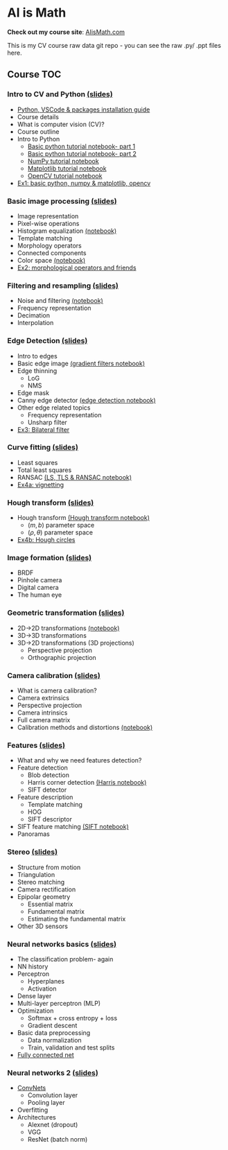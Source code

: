 # AI is Math
**Check out my course site**: [AIisMath.com](https://AIisMath.com)

This is my CV course raw data git repo - you can see the raw .py/ .ppt files here.

## Course TOC
### **Intro to CV and Python** [(slides)](https://www.aiismath.com/pages/c_01_intro_to_CV_and_Python/class_slides/)

- [Python, VSCode & packages installation guide](https://www.aiismath.com/pages/python_vscode_installation/python_vscode_installation/)
- Course details
- What is computer vision (CV)?
- Course outline
- Intro to Python
  - [Basic python tutorial notebook- part 1](https://www.aiismath.com/pages/c_01_intro_to_CV_and_Python/basic_python_tutorial_nb/)
  - [Basic python tutorial notebook- part 2](https://www.aiismath.com/pages/c_01_intro_to_CV_and_Python/basic_python_tutorial_part_2_nb/)
  - [NumPy tutorial notebook](https://www.aiismath.com/pages/c_01_intro_to_CV_and_Python/NumPy_tutorial_nb/)
  - [Matplotlib tutorial notebook](https://www.aiismath.com/pages/c_01_intro_to_CV_and_Python/Matplotlib_tutorial_nb/)
  - [OpenCV tutorial notebook](https://www.aiismath.com/pages/c_01_intro_to_CV_and_Python/OpenCV_tutorial_nb/)
- [Ex1: basic python, numpy & matplotlib, opencv](https://www.aiismath.com/pages/c_01_intro_to_CV_and_Python/ex1/)


### **Basic image processing** [(slides)](https://www.aiismath.com/pages/c_02a_basic_image_processing/class_slides/)

- Image representation
- Pixel-wise operations
- Histogram equalization [(notebook)](https://www.aiismath.com/pages/c_02a_basic_image_processing/histogram_equalization_nb/)
- Template matching
- Morphology operators
- Connected components
- Color space [(notebook)](https://www.aiismath.com/pages/c_02a_basic_image_processing/hsv_nb/)
- [Ex2: morphological operators and friends](https://www.aiismath.com/pages/c_02a_basic_image_processing/ex2/)


### **Filtering and resampling** [(slides)](https://www.aiismath.com/pages/c_02b_filtering_and_resampling/class_slides/)

- Noise and filtering [(notebook)](https://www.aiismath.com/pages/c_02b_filtering_and_resampling/noise_and_filtering_nb/)
- Frequency representation
- Decimation
- Interpolation 



### **Edge Detection** [(slides)](https://www.aiismath.com/pages/c_03_edge_detection/class_slides/)
- Intro to edges
- Basic edge image [(gradient filters notebook)](https://www.aiismath.com/pages/c_03_edge_detection/gradient_filters_nb/)
- Edge thinning
  - LoG
  - NMS
- Edge mask
- Canny edge detector [(edge detection notebook)](https://www.aiismath.com/pages/c_03_edge_detection/edge_detection_nb/)
- Other edge related topics
  - Frequency representation
  - Unsharp filter
- [Ex3: Bilateral filter](https://www.aiismath.com/pages/c_03_edge_detection/ex3/)

### **Curve fitting** [(slides)](https://www.aiismath.com/pages/c_04a_curve_fitting/class_slides/)
- Least squares
- Total least squares
- RANSAC [(LS, TLS & RANSAC notebook)](https://www.aiismath.com/pages/c_04a_curve_fitting/least_squares_nb/)
- [Ex4a: vignetting](https://www.aiismath.com/pages/c_04a_curve_fitting/ex4a/)

### **Hough transform** [(slides)](https://www.aiismath.com/pages/c_04b_hough_transform/class_slides/)
- Hough transform [(Hough transform notebook)](https://www.aiismath.com/pages/c_04b_hough_transform/hough_transform_nb/)
  - $(m,b)$ parameter space
  - $(\rho,\theta)$ parameter space
- [Ex4b: Hough circles](https://www.aiismath.com/pages/c_04b_hough_transform/ex4b/)



### **Image formation** [(slides)](https://www.aiismath.com/pages/c_05_image_formation/class_slides/)

- BRDF
- Pinhole camera
- Digital camera
- The human eye


### **Geometric transformation** [(slides)](https://www.aiismath.com/pages/c_06_geometric_transformation/class_slides/)

- 2D->2D transformations [(notebook)](https://www.aiismath.com/pages/c_06_geometric_transformation/image_transformation_nb/)
- 3D->3D transformations
- 3D->2D transformations (3D projections)
  - Perspective projection
  - Orthographic projection


### **Camera calibration** [(slides)](https://www.aiismath.com/pages/c_07_camera_calibration/class_slides/)

- What is camera calibration?
- Camera extrinsics
- Perspective projection
- Camera intrinsics
- Full camera matrix
- Calibration methods and distortions [(notebook)](https://www.aiismath.com/pages/c_07_camera_calibration/multi_plane_calib_nb/)



### **Features** [(slides)](https://www.aiismath.com/pages/c_08_features/class_slides/)

- What and why we need features detection?
- Feature detection
  - Blob detection
  - Harris corner detection [(Harris notebook)](https://www.aiismath.com/pages/c_08_features/harris_nb/)
  - SIFT detector 
- Feature description
  - Template matching
  - HOG
  - SIFT descriptor
- SIFT feature matching [(SIFT notebook)](https://www.aiismath.com/pages/c_08_features/sift_nb/)
- Panoramas



### **Stereo** [(slides)](https://www.aiismath.com/pages/c_09_stereo/class_slides/)

- Structure from motion
- Triangulation
- Stereo matching
- Camera rectification
- Epipolar geometry
     - Essential matrix
     - Fundamental matrix
     - Estimating the fundamental matrix
- Other 3D sensors





### **Neural networks basics** [(slides)](https://www.aiismath.com/pages/c_10_neural_networks_basics/class_slides/)

- The classification problem- again
- NN history
- Perceptron
  - Hyperplanes 
  - Activation
- Dense layer
- Multi-layer perceptron (MLP)
- Optimization
  - Softmax + cross entropy + loss
  - Gradient descent
- Basic data preprocessing
  - Data normalization
  - Train, validation and test splits
- [Fully connected net](https://www.aiismath.com/pages/c_10_neural_networks_basics/fully_connected_nb/)


### **Neural networks 2** [(slides)](https://www.aiismath.com/pages/c_11_neural_networks_2/class_slides/)

- [ConvNets](https://www.aiismath.com/pages/c_11_neural_networks_2/conv_nn_nb/)
  - Convolution layer
  - Pooling layer
- Overfitting
- Architectures
  - Alexnet (dropout)
  - VGG
  - ResNet (batch norm)

